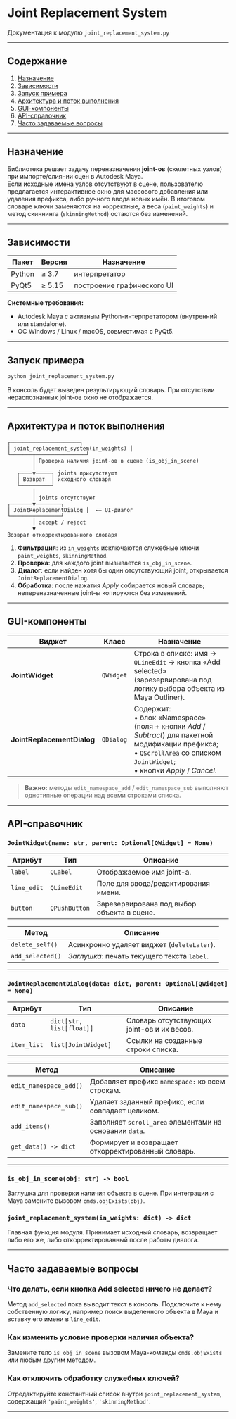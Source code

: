 
# Joint Replacement System  
Документация к модулю `joint_replacement_system.py`

---

## Содержание
1. [Назначение](#назначение)  
2. [Зависимости](#зависимости)  
3. [Запуск примера](#запуск-примера)  
4. [Архитектура и поток выполнения](#архитектура-и-поток-выполнения)  
5. [GUI-компоненты](#gui-компоненты)  
6. [API-справочник](#api-справочник)  
7. [Часто задаваемые вопросы](#часто-задаваемые-вопросы)  

---

## Назначение
Библиотека решает задачу переназначения **joint-ов** (скелетных узлов) при импорте/слиянии сцен в Autodesk Maya.  
Если исходные имена узлов отсутствуют в сцене, пользователю предлагается интерактивное окно для массового добавления или удаления префикса, либо ручного ввода новых имён. В итоговом словаре ключи заменяются на корректные, а веса (`paint_weights`) и метод скиннинга (`skinningMethod`) остаются без изменений.

---

## Зависимости
| Пакет   | Версия | Назначение                |
|---------|--------|---------------------------|
| Python  | ≥ 3.7  | интерпретатор             |
| PyQt5   | ≥ 5.15 | построение графического UI|

**Системные требования:**  
- Autodesk Maya с активным Python-интерпретатором (внутренний или standalone).  
- ОС Windows / Linux / macOS, совместимая с PyQt5.

---

## Запуск примера
```bash
python joint_replacement_system.py
````

В консоль будет выведен результирующий словарь. При отсутствии нераспознанных joint-ов окно не отображается.

---

## Архитектура и поток выполнения

```text
┌──────────────────────┐
│ joint_replacement_system(in_weights) │
└───────┬────────────────┘
        │ Проверка наличия joint-ов в сцене (is_obj_in_scene)
        │
   ┌────▼─────┐ joints присутствуют
   │ Возврат  │ исходного словаря
   └──────────┘
        │
        │ joints отсутствуют
┌───────▼────────┐
│ JointReplacementDialog │  ←— UI-диалог
└───────┬────────┘
        │ accept / reject
        ▼
Возврат откорректированного словаря
```

1. **Фильтрация**: из `in_weights` исключаются служебные ключи `paint_weights`, `skinningMethod`.
2. **Проверка**: для каждого joint вызывается `is_obj_in_scene`.
3. **Диалог**: если найден хотя бы один отсутствующий joint, открывается `JointReplacementDialog`.
4. **Обработка**: после нажатия *Apply* собирается новый словарь; непереназначенные joint-ы копируются без изменений.

---

## GUI-компоненты

| Виджет                     | Класс     | Назначение                                                                                                                                                                          |
| -------------------------- | --------- | ----------------------------------------------------------------------------------------------------------------------------------------------------------------------------------- |
| **JointWidget**            | `QWidget` | Строка в списке: имя → `QLineEdit` → кнопка «Add selected» (зарезервирована под логику выбора объекта из Maya Outliner).                                                            |
| **JointReplacementDialog** | `QDialog` | Содержит: <br>• блок «Namespace» (поля + кнопки *Add* / *Subtract*) для пакетной модификации префикса;<br>• `QScrollArea` со списком `JointWidget`;<br>• кнопки *Apply* / *Cancel*. |

> **Важно:** методы `edit_namespace_add` / `edit_namespace_sub` выполняют однотипные операции над всеми строками списка.

---

## API-справочник

### `JointWidget(name: str, parent: Optional[QWidget] = None)`

| Атрибут     | Тип           | Описание                                   |
| ----------- | ------------- | ------------------------------------------ |
| `label`     | `QLabel`      | Отображаемое имя joint-а.                  |
| `line_edit` | `QLineEdit`   | Поле для ввода/редактирования имени.       |
| `button`    | `QPushButton` | Зарезервирована под выбор объекта в сцене. |

| Метод            | Описание                                    |
| ---------------- | ------------------------------------------- |
| `delete_self()`  | Асинхронно удаляет виджет (`deleteLater`).  |
| `add_selected()` | *Заглушка*: печать текущего текста `label`. |

---

### `JointReplacementDialog(data: dict, parent: Optional[QWidget] = None)`

| Атрибут     | Тип                      | Описание                                   |
| ----------- | ------------------------ | ------------------------------------------ |
| `data`      | `dict[str, list[float]]` | Словарь отсутствующих joint-ов и их весов. |
| `item_list` | `list[JointWidget]`      | Ссылки на созданные строки списка.         |

| Метод                  | Описание                                                |
| ---------------------- | ------------------------------------------------------- |
| `edit_namespace_add()` | Добавляет префикс `namespace:` ко всем строкам.         |
| `edit_namespace_sub()` | Удаляет заданный префикс, если совпадает целиком.       |
| `add_items()`          | Заполняет `scroll_area` элементами на основании `data`. |
| `get_data() -> dict`   | Формирует и возвращает откорректированный словарь.      |

---

### `is_obj_in_scene(obj: str) -> bool`

Заглушка для проверки наличия объекта в сцене. При интеграции с Maya замените вызовом `cmds.objExists(obj)`.

### `joint_replacement_system(in_weights: dict) -> dict`

Главная функция модуля. Принимает исходный словарь, возвращает либо его же, либо откорректированный после работы диалога.

---

## Часто задаваемые вопросы

### Что делать, если кнопка **Add selected** ничего не делает?

Метод `add_selected` пока выводит текст в консоль. Подключите к нему собственную логику, например поиск выделенного объекта в Maya и вставку его имени в `line_edit`.

### Как изменить условие проверки наличия объекта?

Замените тело `is_obj_in_scene` вызовом Maya-команды `cmds.objExists` или любым другим методом.

### Как отключить обработку служебных ключей?

Отредактируйте константный список внутри `joint_replacement_system`, содержащий `'paint_weights'`, `'skinningMethod'`.

---
